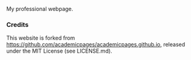 My professional webpage.

### Credits
This website is forked from https://github.com/academicpages/academicpages.github.io, released under the MIT License (see LICENSE.md).

